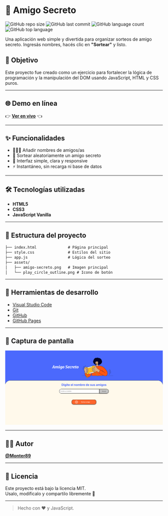 # 🎁 Amigo Secreto

![GitHub repo size](https://img.shields.io/github/repo-size/Monter89/amigo-secreto)
![GitHub last commit](https://img.shields.io/github/last-commit/Monter89/amigo-secreto)
![GitHub language count](https://img.shields.io/github/languages/count/Monter89/amigo-secreto)
![GitHub top language](https://img.shields.io/github/languages/top/Monter89/amigo-secreto)

Una aplicación web simple y divertida para organizar sorteos de amigo secreto. Ingresás nombres, hacés clic en **"Sortear"** y listo.

## 🧠 Objetivo

Este proyecto fue creado como un ejercicio para fortalecer la lógica de programación y la manipulación del DOM usando JavaScript, HTML y CSS puros.

---

## 🌐 Demo en línea

👉 **[Ver en vivo](https://Monter89.github.io/amigo-secreto/)** 👈

---

## ✨ Funcionalidades

- 🧑‍🤝‍🧑 Añadir nombres de amigos/as
- 🎲 Sortear aleatoriamente un amigo secreto
- 🧹 Interfaz simple, clara y responsive
- ⚡ Instantáneo, sin recarga ni base de datos

---

## 🛠️ Tecnologías utilizadas

- **HTML5**
- **CSS3**
- **JavaScript Vanilla**

---

## 📂 Estructura del proyecto

```
├── index.html              # Página principal
├── style.css               # Estilos del sitio
├── app.js                  # Lógica del sorteo
├── assets/
│   ├── amigo-secreto.png   # Imagen principal
│   └── play_circle_outline.png # Icono de botón
```

---

## 🧰 Herramientas de desarrollo

- [Visual Studio Code](https://code.visualstudio.com/)
- [Git](https://git-scm.com/)
- [GitHub](https://github.com/)
- [GitHub Pages](https://pages.github.com/)

---

## 📸 Captura de pantalla

![Captura del proyecto](assets/captura.png)

---

## 👨‍💻 Autor

**[@Monter89](https://github.com/Monter89)**

---

## 📄 Licencia

Este proyecto está bajo la licencia MIT.  
Usalo, modificalo y compartilo libremente 🚀

---

> Hecho con ❤️ y JavaScript.
